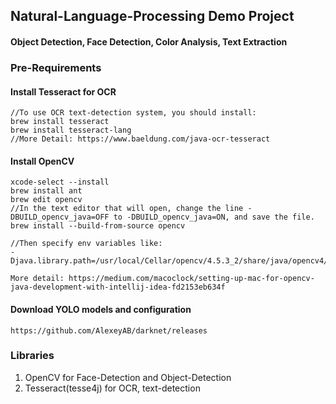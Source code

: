 ## Natural-Language-Processing Demo Project
#### Object Detection, Face Detection, Color Analysis, Text Extraction

### Pre-Requirements
#### Install Tesseract for OCR
```
//To use OCR text-detection system, you should install:
brew install tesseract
brew install tesseract-lang
//More Detail: https://www.baeldung.com/java-ocr-tesseract
```
#### Install OpenCV
```
xcode-select --install
brew install ant
brew edit opencv
//In the text editor that will open, change the line -DBUILD_opencv_java=OFF to -DBUILD_opencv_java=ON, and save the file.
brew install --build-from-source opencv

//Then specify env variables like:
-Djava.library.path=/usr/local/Cellar/opencv/4.5.3_2/share/java/opencv4/

More detail: https://medium.com/macoclock/setting-up-mac-for-opencv-java-development-with-intellij-idea-fd2153eb634f
```

#### Download YOLO models and configuration
```
https://github.com/AlexeyAB/darknet/releases
```

### Libraries
1. OpenCV for Face-Detection and Object-Detection
2. Tesseract(tesse4j) for OCR, text-detection

